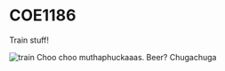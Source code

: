 # COE1186
Train stuff!

![train](http://www.freeiconspng.com/uploads/toy-train-png-23.png)
Choo choo muthaphuckaaas.
Beer?
Chugachuga
